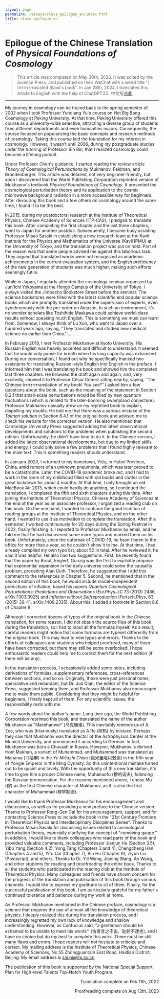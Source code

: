 ```yaml
---
layout: page
permalink: /essays/slava_epilogue_en/index.html
title: slava_epilogue_en
---
```


# Epilogue of the Chinese Translation of *Physical Foundations of Cosmology*

> This article was completed on May 30th, 2023. It was edited by the Science Press, and published on their WeChat with a weird title "I trrrrrrrrraslated Slava's book". In Jan 28th, 2024, I translated this article to English with the help of ChatGPT3.5. 中文版[点此](slava_epilogue.md).

---

My journey in cosmology can be traced back to the spring semester of 2002 when I took Professor Yunqiang Yu's course on Hot Big Bang Cosmology at Peking University. At that time, Peking University offered this course as a university-wide selective, attracting a diverse group of students from different departments and even humanities majors. Consequently, the course focused on popularizing the basic concepts and research methods of cosmology. Taking this course laid the foundation for my interest in cosmology. However, it wasn't until 2006, during my postgraduate studies under the tutoring of Professor Bin Bin, that I realized cosmology could become a lifelong pursuit.

Under Professor Chen's guidance, I started reading the review article *Theory of Cosmological Perturbations* by Mukhanov, Feldman, and Brandenberger. This article was detailed, not very beginner-friendly, but soon I discovered that the World Publishing Corporation reprinted version of Mukhanov's textbook *Physical Foundations of Cosmology*. It presented the cosmological perturbation theory and its application to the cosmic microwave background radiation in a more accessible way for beginners. After devouring this book and a few others on cosmology around the same time, I found it to be the best.

In 2015, during my postdoctoral research at the Institute of Theoretical Physics, Chinese Academy of Sciences (ITP-CAS), I pledged to translate this book. After completing the first chapter and the last three chapters, I went to Japan for another postdoc. Subsequently, I became busy assisting Professor Misao Sasaki in establishing a new research team at the Kavli Institute for the Physics and Mathematics of the Universe (Kavli IPMU) at the University of Tokyo, and the translation project was put on hold. Part of the reason was that some people advised me against this laborious task. They argued that translated works were not recognized as academic achievements in the current evaluation system, and the English proficiency of the new generation of students was much higher, making such efforts seemingly futile.

While in Japan, I regularly attended the cosmology seminar organized by Jun'ichi Yokoyama at the Hongo Campus of the University of Tokyo. I always visited the Jimbocho Bookstore Street before the seminar. The science bookstores were filled with the latest scientific and popular science books which are promptly translated under the supervision of experts, even synchronously with the pre-order on Amazon. In such an environment, it's no wonder scholars like Toshihide Maskawa could achieve world-class results without speaking much English. This is something we must can learn from. Somehow, I always think of Lu Xun, who went to Japan over a hundred years ago, saying, "They translated and studied new medical science no earlier than China."......

In February 2018, I met Professor Mukhanov at Kyoto University. His Russian English was heavily accented and difficult to understand. It seemed that he would only pause for breath when his lung capacity was exhausted. During our conversation, I found out why he specifically thanked two assistants for translating Russian-style English into English in the preface. I informed him that I was translating his book and showed him the completed last three chapters. He browsed the draft again and again, and, very excitedly, showed it to Professor César Gómez sitting nearby, saying, "The Chinese trrrrrrrrranslation of my book! You see?" I asked him a few questions about the book, such as the meaning of the statement in Section 8.2.1 that small-scale perturbations would be filled by new quantum fluctuations (which is related to the later-booming swampland conjecture). Professor Mukhanov casually drew on my reprinted book to explain, dispelling my doubts. He told me that there was a serious mistake of the *Tolman solution* in Section 6.4.1 of the original book and advised me to check his website for the corrected version. He also mentioned that Cambridge University Press suggested adding the latest observational developments and solutions to the problems when publishing the second edition. Unfortunately, he didn't have time to do it. In the Chinese version, I added the latest observational developments, but due to my limited skills and energy, I could only solve a few problems that I found highly relevant to the main text. This is something readers should understand.

In January 2020, I returned to my hometown, Yidu, in Hubei Province, China, amid rumors of an unknown pneumonia, which was later proved to be a catastrophe. Later, the COVID-19 pandemic broke out, and I had to work in the room of my childhood filled with old books and clutter in the great lockdown for about 4 months. At that time, I only brought an old MacBook Air 2013, which could hardly do anything, so I continued the translation. I completed the fifth and sixth chapters during this time. After joining the Institute of Theoretical Physics, Chinese Academy of Sciences at the end of the year as an associate professor, I organized a reading club on this book. On the one hand, I wanted to continue the good tradition of reading groups at the Institute of Theoretical Physics, and on the other hand, I wanted to use it as motivation to complete the translation. After this semester, I worked continuously for 20 days during the Spring Festival in 2022, finally finishing it. I reported to Professor Mukhanov by email, and he told me that he had discovered some more typos and marked them on his book. Unfortunately, since the outbreak of COVID-19, he hasn't been to the office for more than a year, so he couldn't show it to me. At that time, I had already compiled my own typo list, about 50 in total. After he reviewed it, he said it was helpful. He also had two suggestions. First, he recently found that the paper by Brout, Englert, Gunzig was the first to explicitly propose that exponential expansion in the early universe could solve the causality problem, preceding Alan Guth. Therefore, he suggested that I add this comment to the references in Chapter 5. Second, he mentioned that in the second edition of this book, he would include model-independent predictions of inflation, based his papers *Quantum Cosmological Perturbations: Predictions and Observations* (Eur.Phys.J.C 73 (2013) 2486, arXiv:1303.3925) and *Inflation without Selfreproduction* (Fortsch.Phys. 63 (2015) 36-41, arXiv:1409.2335). About this, I added a footnote in Section 8.6 of Chapter 8.

Although I corrected dozens of typos of the original book in the Chinese translation, for some reason, I did not obtain the source files of this book during the translation, so I had to input all the formulas myself. As a result, careful readers might notice that some formulas are typeset differently from the original book. This may lead to new typos and errors. Thanks to the efforts of colleagues and students who helped proofread, many of them have been corrected, but there may still be some overlooked. I hope enthusiastic readers could help me to correct them for the next edition (if there will be any).

In the translation process, I occasionally added some notes, including derivations of formulas, supplementary references, cross-references between sections, and so on. Originally, these were just personal notes, speculative and redundant, but Dr. Jun Qian, the editor of the Science Press, suggested keeping them, and Professor Mukhanov also encouraged me to make them public. Considering that they might be helpful for beginners, I finally kept all of them. For any scientific issues, the responsibility rests with me.

A few words about the author's name. Long time ago, the World Publishing Corporation reprinted this book, and translated the name of the author Mukhanov as "Makehanwei" (马克翰维). This inevitably reminds us of A. Zee, who was (hilariously) translated as A Re (阿热) by mistake. Perhaps they saw that Mukhanov was the director of the Astrophysics Center at the Munich University, and pronounced it according to German. In fact, Mukhanov was born a Chuvash in Russia. However, Mukhanov is derived from Mukhan, a variant of Muhammad, and Muhammad was translated as Mahama (马哈麻) in the *Yu Miliazhi Chiyu* (谕米里哈只敕谕) in the fifth year of Yongle Emperor in the Ming Dynasty. So this unintentional mistake turned out to be quaint and lovely. With the opportunity of this new translation, it's time to give him a proper Chinese name, Muhanuofu (穆哈诺夫), following the Russian pronunciation. For the reasons mentioned above, I chose Mu (穆) as the first Chinese character of Mukhanov, as it is also the first character of Muhammad (穆罕默德).

I would like to thank Professor Mukhanov for his encouragement and discussions, as well as for providing a new preface to the Chinese version. Thanks to Professor Rong-Gen Cai for his encouragement, support, and for contacting Science Press to include the book in the "21st Century Frontiers in Theoretical Physics and Interdisciplinary Disciplines Series". Thanks to Professor Misao Sasaki for discussing issues related to cosmological perturbation theory, especially clarifying the concept of "comoving gauge." In addition, I would like to thank colleagues who read parts of the book and provided valuable comments, including Professor Jianjun He (Section 3.5), Yibo Yang (Section 4.2), Yong Tang (Chapters 3 and 4), Chengcheng Han (Chapters 4 and 5), Yifu Cai (Chapter 7), Bin Hu (Chapter 9), Ziyun Liu (Postscript), and others. Thanks to Dr. Yili Wang, Jianing Wang, Ao Wang, and other students for reading and proofreading the entire book. Thanks to all the students who participated in the reading club at the Institute of Theoretical Physics. Many colleagues and friends have shown concern for the progress of the translation and publication of this book through various channels. I would like to express my gratitude to all of them. Finally, for the successful publication of this book, I am particularly grateful for my father's continued tolerance and patience during my work at home.

As Professor Mukhanov mentioned in the Chinese preface, cosmology is a science that requires the use of almost all the knowledge of theoretical physics. I deeply realized this during the translation process, and I increasingly regretted my own lack of knowledge and shallow understanding. However, as Confucius said, "a gentleman should be ashamed to be unable to meet his words'' (古者言之不出，耻躬不逮也), and I have no choice but do my best to complete this work. There must be still many flaws and errors. I hope readers will not hesitate to criticize and correct. My mailing address is the Institute of Theoretical Physics, Chinese Academy of Sciences, No.55 Zhongguancun East Road, Haidian District, Beijing. My email address is shi.pi@itp.ac.cn.

The publication of this book is supported by the National Special Support Plan for High-level Talents Top-Notch Youth Program.

<p align="right">Translation complete on Feb 11th, 2022</p>
<p align="right">Proofreading complete on Aug 12th, 2023</p>
